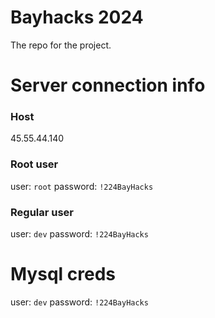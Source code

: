 # Bayhacks 2024

The repo for the project.

# Server connection info

### Host
45.55.44.140

### Root user
user: `root`
password: `!224BayHacks`

### Regular user
user: `dev`
password: `!224BayHacks`

# Mysql creds
user: `dev`
password: `!224BayHacks`